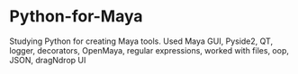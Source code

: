 # Python-for-Maya
Studying Python for creating Maya tools.
Used Maya GUI, Pyside2, QT, logger, decorators, OpenMaya, regular expressions, worked with files, oop, JSON, dragNdrop UI
